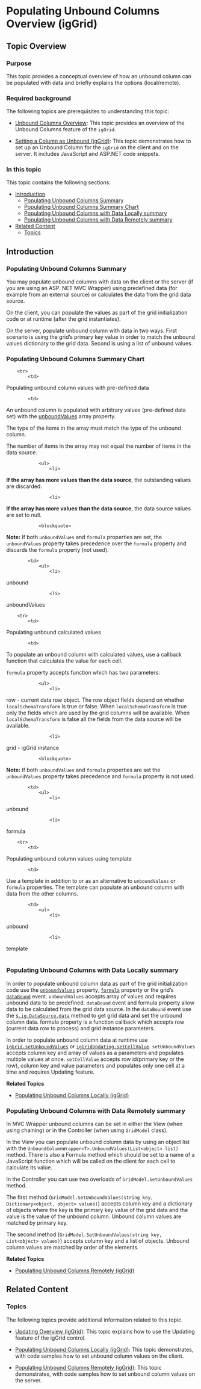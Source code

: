 ﻿<!--
|metadata|
{
    "fileName": "iggrid-unboundcolumns-populating-with-data-overview",
    "controlName": "igGrid",
    "tags": ["Getting Started","Grids","How Do I"]
}
|metadata|
-->

# Populating Unbound Columns Overview (igGrid)

## Topic Overview

### Purpose

This topic provides a conceptual overview of how an unbound column can be populated with data and briefly explains the options (local/remote).

### Required background

The following topics are prerequisites to understanding this topic:

- [Unbound Columns Overview](igGrid-UnboundColumns-Overview.html): This topic provides an overview of the Unbound Columns feature of the `igGrid`.

- [Setting a Column as Unbound (igGrid)](igGrid-UnboundColumns-Setting-Column-as-Unbound.html): This topic demonstrates how to set up an Unbound Column for the `igGrid` on the client and on the server. It includes JavaScript and ASP.NET code snippets.


### In this topic

This topic contains the following sections:

-   [Introduction](#introduction)
    -   [Populating Unbound Columns Summary](#summary)
    -   [Populating Unbound Columns Summary Chart](#summary-chart)
    -   [Populating Unbound Columns with Data Locally summary](#local-data)
    -   [Populating Unbound Columns with Data Remotely summary](#remote-data)
-   [Related Content](#related-content)
    -   [Topics](#topics)



## <a id="introduction"></a> Introduction

### <a id="summary"></a> Populating Unbound Columns Summary

You may populate unbound columns with data on the client or the server (if you are using an ASP. NET MVC Wrapper) using predefined data (for example from an external source) or calculates the data from the grid data source.

On the client, you can populate the values as part of the grid initialization code or at runtime (after the grid instantiates).

On the server, populate unbound column with data in two ways. First scenario is using the grid’s primary key value in order to match the unbound values dictionary to the grid data. Second is using a list of unbound values.

### <a id="summary-chart"></a> Populating Unbound Columns Summary Chart

<table class="table table-bordered">
	<tbody>
        

        <tr>
            <td>
Populating unbound column values with pre-defined data
			</td>

            <td>
An unbound column is populated with arbitrary values (pre-defined data set) with the [unboundValues](%%jQueryApiUrl%%/ui.iggrid#options:columns.unboundValues) array property. <br />

The type of the items in the array must match the type of the unbound column. <br />

The number of items in the array may not equal the number of items in the data source. <br />

                <ul>
                    <li>
**If the array has more values than the data source**, the outstanding values are discarded.
					</li>

                    <li>
**If the array has more values than the data source**, the data source values are set to null.
					</li>
                </ul>

                <blockquote>
**Note:** If both `unboundValues` and `formula` properties are set, the `unboundValues` property takes precedence over the `formula` property and discards the `formula` property (not used).
                </blockquote>
            </td>

            <td>
                <ul>
                    <li>
unbound
					</li>

                    <li>
unboundValues
					</li>
                </ul>
            </td>
        </tr>

        <tr>
            <td>
Populating unbound calculated values
			</td>

            <td>
To populate an unbound column with calculated values, use a callback function that calculates the value for each cell. 
<br />

`formula` property accepts function which has two parameters:

                <ul>
                    <li>
row - current data row object. The row object fields depend on whether `localSchemaTransform` is true or false. When `localSchemaTransform` is true only the fields which are used by the grid columns will be available. When `localSchemaTransform` is false all the fields from the data source will be available.
					</li>

                    <li>
grid - igGrid instance
					</li>
                </ul>

                <blockquote>
**Note:** If both `unboundValues` and `formula` properties are set the `unboundValues` property takes precedence and `formula` property is not used.
                </blockquote>
            </td>

            <td>
                <ul>
                    <li>
unbound
					</li>

                    <li>
formula
					</li>
                </ul>
            </td>
        </tr>

        <tr>
            <td>
Populating unbound column values using template
			</td>

            <td>
Use a template in addition to or as an alternative to `unboundValues` or `formula` properties. The template can populate an unbound column with data from the other columns.
			</td>

            <td>
                <ul>
                    <li>
unbound
					</li>

                    <li>
template
					</li>
                </ul>
            </td>
        </tr>
    </tbody>
</table>



### <a id="local-data"></a> Populating Unbound Columns with Data Locally summary

In order to populate unbound column data as part of the grid initialization code use the [`unboundValues`](%%jQueryApiUrl%%/ui.iggrid#options:columns.unboundValues) property, [`formula`](%%jQueryApiUrl%%/ui.iggrid#options:columns.formula) property or the grid’s [`dataBound`](%%jQueryApiUrl%%/ui.iggrid#events:dataBound) event. `unboundValues` accepts array of values and requires unbound data to be predefined. `dataBound` event and formula property allow data to be calculated from the grid data source. In the `dataBound` event use the [`$.ig.DataSource.data`](%%jQueryApiUrl%%/ig.datasource#methods:data) method to get grid data and set the unbound column data. formula property is a function callback which accepts row (current data row to process) and grid instance parameters.

In order to populate unbound column data at runtime use [`igGrid.setUnboundValues`](%%jQueryApiUrl%%/ui.iggrid#methods:setUnboundValues) or [`igGridUpdating.setCellValue`](%%jQueryApiUrl%%/ui.iggridupdating#methods:setCellValue). `setUnboundValues` accepts column key and array of values as a parameters and populates multiple values at once. `setCellValue` accepts row id(primary key or the row), column key and value parameters and populates only one cell at a time and requires Updating feature.

**Related Topics**

-   [Populating Unbound Columns Locally (igGrid)](igGrid-UnboundColumns-Populating-with-Data-Locally.html)

### <a id="remote-data"></a> Populating Unbound Columns with Data Remotely summary

In MVC Wrapper unbound columns can be set in either the View (when using chaining) or in the Controller (when using `GridModel` class).

In the View you can populate unbound column data by using an object list with the  `UnboundColumnWrapper<T>.UnboundValues(List<object> list)` method. There is also a Formula method which should be set to a name of a JavaScript function which will be called on the client for each cell to calculate its value.

In the Controller you can use two overloads of `GridModel.SetUnboundValues` method.

The first method (`GridModel.SetUnboundValues(string key, Dictionary<object, object> values)`) accepts column key and a dictionary of objects where the key is the primary key value of the grid data and the value is the value of the unbound column. Unbound column values are matched by primary key.

The second method (`GridModel.SetUnboundValues(string key, List<object> values)`) accepts column key and a list of objects. Unbound column values are matched by order of the elements.

**Related Topics**

-   [Populating Unbound Columns Remotely (igGrid)](igGrid-UnboundColumns-Populating-with-Data-Remotely.html)


## <a id="related-content"></a> Related Content

### <a id="topics"></a> Topics

The following topics provide additional information related to this topic.

- [Updating Overview (igGrid)](igGrid-Updating.html): This topic explains how to use the Updating feature of the igGrid control.

- [Populating Unbound Columns Locally (igGrid)](igGrid-UnboundColumns-Populating-with-Data-Locally.html): This topic demonstrates, with code samples how to set unbound column values on the client.

- [Populating Unbound Columns Remotely (igGrid)](igGrid-UnboundColumns-Populating-with-Data-Remotely.html): This topic demonstrates, with code samples how to set unbound column values on the server.



 

 


